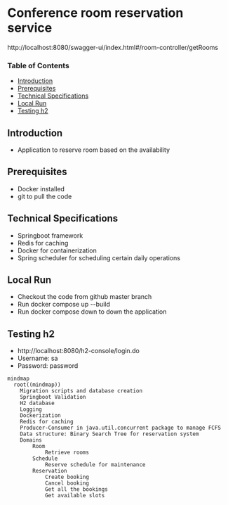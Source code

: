 # Conference room reservation service


http://localhost:8080/swagger-ui/index.html#/room-controller/getRooms


### Table of Contents
- [Introduction](#introduction)
- [Prerequisites](#prerequisites)
- [Technical Specifications](#technical-specifications)
- [Local Run](#local-run)
- [Testing h2](#testing-rabbitmq)


## Introduction

 - Application to reserve room based on the availability

## Prerequisites
 - Docker installed
 - git to pull the code

## Technical Specifications
 - Springboot framework
 - Redis for caching
 - Docker for containerization
 - Spring scheduler for scheduling certain daily operations


## Local Run

 - Checkout the code from github master branch
 - Run docker compose up --build 
 - Run docker compose down to down the application


## Testing h2
 - http://localhost:8080/h2-console/login.do
 - Username: sa
 - Password: password


```mermaid
mindmap
  root((mindmap))
    Migration scripts and database creation
    Springboot Validation
    H2 database
    Logging
    Dockerization 
    Redis for caching
    Producer-Consumer in java.util.concurrent package to manage FCFS
    Data structure: Binary Search Tree for reservation system
    Domains
        Room
            Retrieve rooms
        Schedule
            Reserve schedule for maintenance
        Reservation
            Create booking
            Cancel booking
            Get all the bookings
            Get available slots
    
```


